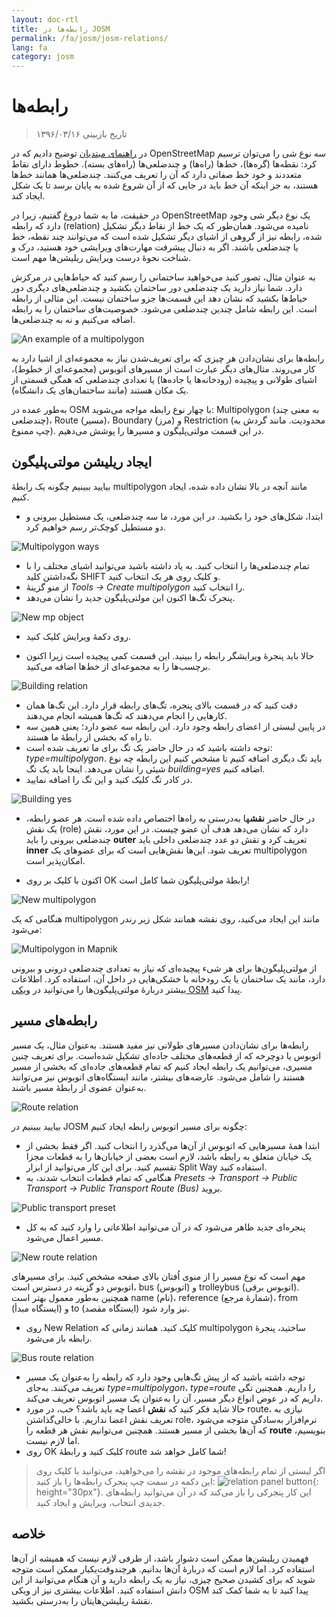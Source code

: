 ```yaml
---
layout: doc-rtl
title: رابطه‌ها در JOSM
permalink: /fa/josm/josm-relations/
lang: fa
category: josm
---
```


رابطه‌ها
==========

> تاریخ بازبینی ۱۳۹۶/۰۳/۱۶  

در [راهنمای مبتدیان](/fa/beginner) توضیح دادیم که در OpenStreetMap سه نوع  شی را می‌توان ترسیم کرد: نقطه‌ها (گره‌ها)، خط‌ها (راه‌ها) و چندضلعی‌ها (راه‌های بسته). خطوط دارای نقاط متعددند و خود خط صفاتی دارد که آن را تعریف می‌کنند. چندضلعی‌ها همانند خط‌ها هستند، به جز اینکه آن خط باید در جایی که از آن شروع شده به پایان برسد تا یک شکل ایجاد کند.  

در حقیقت، ما به شما دروغ گفتیم، زیرا در OpenStreetMap یک نوع دیگر شی وجود دارد که رابطه (relation) نامیده می‌شود. همان‌طور که یک خط از
نقاط دیگر تشکیل شده، رابطه نیز از گروهی از اشیای دیگر تشکیل شده است که می‌توانند چند نقطه، خط یا چندضلعی باشند. اگر به دنبال پیشرفت مهارت‌های ویرایشی خود هستید، درک و شناخت نحوهٔ درست ویرایش ریلیشن‌ها مهم است.  

به عنوان مثال، تصور کنید می‌خواهید ساختمانی را رسم کنید که حیاط‌هایی در مرکزش دارد. شما نیاز دارید یک چندضلعی دور ساختمان بکشید و چندضلعی‌های دیگری دور حیاط‌ها بکشید که نشان دهد این قسمت‌ها جزو ساختمان نیست. این مثالی از رابطه است. این رابطه شامل چندین چندضلعی می‌شود. خصوصیت‌های ساختمان را به رابطه اضافه می‌کنیم و نه به چندضلعی‌ها.  

![An example of a multipolygon][]

رابطه‌ها برای نشان‌دادن هر چیزی که برای تعریف‌شدن نیاز به مجموعه‌ای از اشیا دارد به کار می‌روند. مثال‌های دیگر عبارت است از مسیرهای اتوبوس (مجموعه‌ای از خطوط)، اشیای طولانی و پیچیده (رودخانه‌ها یا جاده‌ها) یا تعدادی چندضلعی که همگی قسمتی از یک مکان هستند (مانند ساختمان‌های یک دانشگاه).  

به‌طور عمده در OSM با چهار نوع رابطه مواجه می‌شوید: Multipolygon (به معنی چند چندضلعی)، Route (مسیر)، Boundary (مرز) و Restriction (محدودیت. مانند گردش به چپ ممنوع). در این قسمت مولتی‌پلیگون و مسیرها را پوشش می‌دهیم.  

ایجاد ریلیشن مولتی‌پلیگون
------------------------------

بیایید ببینیم چگونه یک رابطهٔ multipolygon مانند آنچه در بالا نشان داده شده، ایجاد کنیم.  

- ابتدا، شکل‌های خود را بکشید. در این مورد، ما سه چندضلعی، یک مستطیل بیرونی و دو مستطیل کوچک‌تر رسم خواهیم کرد.

![Multipolygon ways][]

- تمام چندضلعی‌ها را انتخاب کنید. به یاد داشته باشید می‌توانید اشیای مختلف را با نگه‌داشتن کلید SHIFT و کلیک روی هر یک انتخاب کنید.  
- از منو گزینهٔ *Tools ->‏ Create multipolygon* را انتخاب کنید.  
- پنجرک تگ‌ها اکنون این مولتی‌پلیگون جدید را نشان می‌دهد.

![New mp object][]

- روی دکمهٔ ویرایش کلیک کنید.  

- حالا باید پنجرهٔ ویرایشگر رابطه را ببینید. این قسمت کمی پیچیده است زیرا اکنون برچسب‌ها را به مجموعه‌ای از خط‌ها اضافه می‌کنید.  

![Building relation][]

- دقت کنید که در قسمت بالای پنجره، تگ‌های رابطه قرار دارد. این تگ‌ها همان کارهایی را انجام می‌دهند که تگ‌ها همیشه انجام می‌دهند.  
- در پایین لیستی از اعضای رابطه وجود دارد. این رابطه سه عضو دارد؛ یعنی همین سه تا راه که بخشی از رابطهٔ ما هستند.  
- توجه داشته باشید که در حال حاضر یک تگ برای ما تعریف شده است: *type=multipolygon*. باید تگ دیگری اضافه کنیم تا مشخص کنیم این رابطه چه نوع شیئی را نشان می‌دهد. اینجا باید یک تگ *building=yes* اضافه کنیم.  
- در کادر تگ کلیک کنید و این تگ را اضافه نمایید.  

![Building yes][]

- در حال حاضر **نقش**ها به‌درستی به راه‌ها اختصاص داده شده است. هر عضو رابطه، یک نقش (role) دارد که نشان می‌دهد هدف آن عضو چیست. در این مورد، نقش چندضلعی بیرونی را باید **outer** تعریف کرد و نقش دو عدد چندضلعی داخلی باید **inner** تعریف شود. این‌ها نقش‌هایی است که برای عضوهای یک multipolygon امکان‌پذیر است.  

- اکنون با کلیک بر روی OK رابطهٔ مولتی‌پلیگون شما کامل است!  

![New multipolygon][]

هنگامی که یک multipolygon مانند این ایجاد می‌کنید، روی نقشه همانند شکل زیر رندر می‌شود:  

![Multipolygon in Mapnik][]

از مولتی‌پلیگون‌ها برای هر شیء پیچیده‌ای که نیاز به تعدادی چندضلعی درونی و بیرونی دارد، مانند یک ساختمان یا یک رودخانه با خشکی‌هایی در داخل آن، استفاده کرد. اطلاعات بیشتر دربارهٔ مولتی‌پلیگون‌ها را می‌توانید در [ویکی OSM](http://wiki.openstreetmap.org/wiki/Relation:multipolygon) پیدا کنید.  

رابطه‌های مسیر
----------------

رابطه‌ها برای نشان‌دادن مسیرهای طولانی نیز مفید هستند. به‌عنوان مثال، یک مسیر اتوبوس یا دوچرخه که از قطعه‌های مختلف جاده‌ای تشکیل شده‌است. برای تعریف چنین مسیری، می‌توانیم یک رابطه ایجاد کنیم که تمام قطعه‌های جاده‌ای که بخشی از مسیر هستند را شامل می‌شود. عارضه‌های بیشتر، مانند ایستگاه‌های اتوبوس نیز می‌توانند به‌عنوان عضوی از رابطهٔ مسیر باشند.  

![Route relation][]

بیایید ببینیم در JOSM چگونه برای مسیر اتوبوس رابطه ایجاد کنیم:  

- ابتدا همهٔ مسیرهایی که اتوبوس از آن‌ها می‌گذرد را انتخاب کنید. اگر فقط بخشی از یک خیابان متعلق به رابطه باشد، لازم است بعضی از خیابان‌ها را به قطعات مجزا تقسیم کنید. برای این کار می‌توانید از ابزار Split Way استفاده کنید.  
- هنگامی که تمام قطعات انتخاب شدند، به *Presets ->‏ Transport ->‏ Public Transport ->‏ Public Transport Route (Bus)* بروید.  

![Public transport preset][]

- پنجره‌ای جدید ظاهر می‌شود که در آن می‌توانید اطلاعاتی را وارد کنید که به کل مسیر اعمال می‌شود.

![New route relation][]

مهم است که نوع مسیر را از منوی اُفتان بالای صفحه مشخص کنید. برای مسیرهای اتوبوس دو گزینه در دسترس است، bus (اتوبوس) و trolleybus (اتوبوس برقی). همچنین به‌طور معمول بهتر است name (نام)، reference (شمارهٔ مرجع)، from (ایستگاه مبدأ) و to (ایستگاه مقصد) نیز وارد شود.

- روی New Relation کلیک کنید. همانند زمانی که multipolygon ساختید، پنجرهٔ رابطه باز می‌شود.  

![Bus route relation][]

- توجه داشته باشید که از پیش تگ‌هایی وجود دارد که رابطه را به‌عنوان یک مسیر تعریف می‌کنند. به‌جای *type=multipolygon*،‏  *type=route* را داریم. همچنین تگی داریم که در عوض انواع دیگر مسیر، آن را به‌عنوان یک مسیر اتوبوس تعریف می‌کند.  
- حالا شاید فکر کنید که **نقش** اعضا چه باید باشد؟ خب، در مورد route، نیازی به تعریف نقش اعضا نداریم. با خالی‌گذاشتن role، نرم‌افزار به‌سادگی متوجه می‌شود که آن‌ها بخشی از مسیر هستند. همچنین می‌توانیم نقش هر قطعه را **route** بنویسیم، اما لازم نیست.  
- روی OK کلیک کنید و رابطهٔ route شما کامل خواهد شد!  

> اگر لیستی از تمام رابطه‌های موجود در نقشه را می‌خواهید، می‌توانید با کلیک روی این دکمه در سمت چپ پنجرک رابطه‌ها را باز کنید: ![relation panel button][]{: height="30px"}. این کار پنجرکی را باز می‌کند که در آن می‌توانید رابطه‌های جدیدی انتخاب، ویرایش و ایجاد کنید.  

خلاصه
-------

فهمیدن ریلیشن‌ها ممکن است دشوار باشد، از طرفی لازم نیست که همیشه از آن‌ها استفاده کرد. اما لازم است که دربارهٔ آن‌ها بدانیم. هرچندوقت‌یکبار ممکن است متوجه شوید که برای کشیدن صحیح چیزی، نیاز به یک رابطه دارید و آن هنگام می‌توانید از این دانش استفاده کنید. اطلاعات بیشتری نیز از ویکی OSM پیدا کنید تا به شما کمک کند نقشهٔ ریلیشن‌هایتان را به‌درستی بکشید.


[Multipolygon ways]: /images/josm/multipolygon-ways.png
[Building relation]: /images/josm/building-relation.png
[New relation]: /images/josm/new-relation.png
[Building yes]: /images/josm/building-yes.png
[Outer or inner role]: /images/josm/outer-inner.png
[New multipolygon]: /images/josm/new-multipolygon.png
[New mp object]: /images/josm/new-mp.png
[Multipolygon in mapnik]: /images/josm/multipolygon-mapnik.png
[An example of a multipolygon]: /images/josm/multipolygon-demo.png
[New route relation]: /images/josm/new-route-relation.png
[Route relation]: /images/josm/route-relation.png
[Public transport preset]: /images/josm/public-transport-preset.png
[Bus route relation]: /images/josm/bus-route-relation.png
[relation panel button]: /images/josm/relation-panel-button.png
